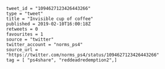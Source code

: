 ```
tweet_id = "1094627123426443266"
type = "tweet"
title = "Invisible cup of coffee"
published = 2019-02-10T16:00:18Z
retweets = 0
favourites = 1
source = "twitter"
twitter_account = "norms_ps4"
source_url = "https://twitter.com/norms_ps4/status/1094627123426443266"
tag = [ "ps4share", "reddeadredemption2",]
```

<p class='image'><img src='https://mnf.m17s.net/2019/02/10/DzDlkI6WsAAO8sA.jpg' alt=''></p>

